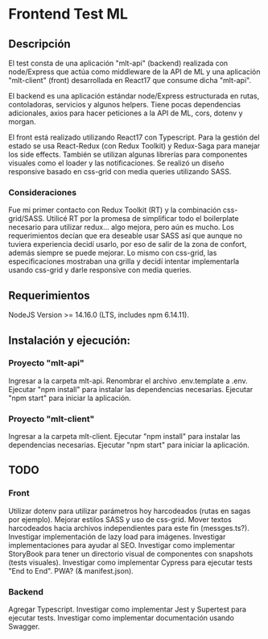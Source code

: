 # Frontend Test ML

## Descripción

El test consta de una aplicación "mlt-api" (backend) realizada con node/Express que actúa como middleware de la API de ML y una aplicación "mlt-client" (front) desarrollada en React17 que consume dicha "mlt-api".

El backend es una aplicación estándar node/Express estructurada en rutas, contoladoras, servicios y algunos helpers. Tiene pocas dependencias adicionales, axios para hacer peticiones a la API de ML, cors, dotenv y morgan.

El front está realizado utilizando React17 con Typescript. 
Para la gestión del estado se usa React-Redux (con Redux Toolkit) y Redux-Saga para manejar los side effects.
También se utilizan algunas librerías para componentes visuales como el loader y las notificaciones.
Se realizó un diseño responsive basado en css-grid con media queries utilizando SASS.

### Consideraciones

Fue mi primer contacto con Redux Toolkit (RT) y la combinación css-grid/SASS.
Utilicé RT por la promesa de simplificar todo el boilerplate necesario para utilizar redux... algo mejora, pero aún es mucho.
Los requerimientos decían que era deseable usar SASS así que aunque no tuviera experiencia decidí usarlo, por eso de salir de la zona de confort, además siempre se puede mejorar. Lo mismo con css-grid, las especificaciones mostraban una grilla y decidí intentar implementarla usando css-grid y darle responsive con media queries.

## Requerimientos

NodeJS Version >= 14.16.0 (LTS, includes npm 6.14.11).

## Instalación y ejecución:

### Proyecto "mlt-api"

Ingresar a la carpeta mlt-api.
Renombrar el archivo .env.template a .env.
Ejecutar "npm install" para instalar las dependencias necesarias.
Ejecutar "npm start" para iniciar la aplicación.

### Proyecto "mlt-client"

Ingresar a la carpeta mlt-client.
Ejecutar "npm install" para instalar las dependencias necesarias.
Ejecutar "npm start" para iniciar la aplicación.

## TODO

### Front

Utilizar dotenv para utilizar parámetros hoy harcodeados (rutas en sagas por ejemplo).
Mejorar estilos SASS y uso de css-grid.
Mover textos harcodeados hacia archivos independientes para este fin (messges.ts?).
Investigar implementación de lazy load para imágenes.
Investigar implementaciones para ayudar al SEO.
Investigar como implementar StoryBook para tener un directorio visual de componentes con snapshots (tests visuales).
Investigar como implementar Cypress para ejecutar tests "End to End".
PWA? (& manifest.json).

### Backend

Agregar Typescript.
Investigar como implementar Jest y Supertest para ejecutar tests.
Investigar como implementar documentación usando Swagger.